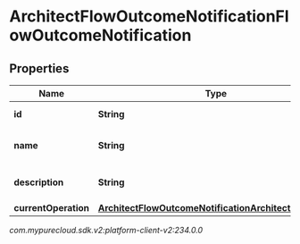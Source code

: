 # ArchitectFlowOutcomeNotificationFlowOutcomeNotification


## Properties

| Name | Type | Description | Notes |
| ------------ | ------------- | ------------- | ------------- |
| **id** | **String** | The flow outcome ID |  [optional] |
| **name** | **String** | The flow outcome name |  [optional] |
| **description** | **String** | The flow outcome description |  [optional] |
| **currentOperation** | [**ArchitectFlowOutcomeNotificationArchitectOperation**](ArchitectFlowOutcomeNotificationArchitectOperation) |  |  [optional] |




_com.mypurecloud.sdk.v2:platform-client-v2:234.0.0_
